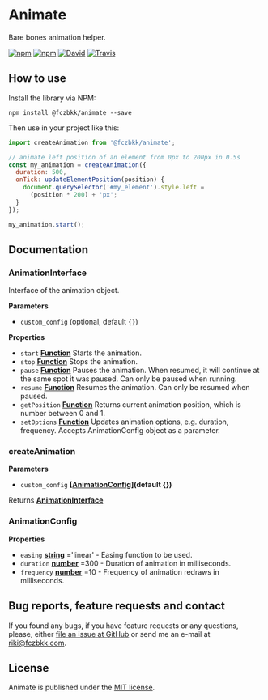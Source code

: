# Animate

Bare bones animation helper.

[![npm](https://img.shields.io/npm/v/@fczbkk/animate.svg?maxAge=2592000)](https://www.npmjs.com/package/@fczbkk/animate)
[![npm](https://img.shields.io/github/license/fczbkk/animate.svg?maxAge=2592000)](https://github.com/fczbkk/animate/blob/master/LICENSE)
[![David](https://img.shields.io/david/fczbkk/animate.svg?maxAge=2592000)](https://david-dm.org/fczbkk/animate)
[![Travis](https://img.shields.io/travis/fczbkk/animate.svg?maxAge=2592000)](https://travis-ci.org/fczbkk/animate)

## How to use

Install the library via NPM:

```shell
npm install @fczbkk/animate --save
```

Then use in your project like this:

```javascript
import createAnimation from '@fczbkk/animate';

// animate left position of an element from 0px to 200px in 0.5s
const my_animation = createAnimation({
  duration: 500,
  onTick: updateElementPosition(position) {
    document.querySelector('#my_element').style.left =
      (position * 200) + 'px';
  }
});

my_animation.start();
```

## Documentation

### AnimationInterface

Interface of the animation object.

**Parameters**

-   `custom_config`   (optional, default `{}`)

**Properties**

-   `start` **[Function](https://developer.mozilla.org/en-US/docs/Web/JavaScript/Reference/Statements/function)** Starts the animation.
-   `stop` **[Function](https://developer.mozilla.org/en-US/docs/Web/JavaScript/Reference/Statements/function)** Stops the animation.
-   `pause` **[Function](https://developer.mozilla.org/en-US/docs/Web/JavaScript/Reference/Statements/function)** Pauses the animation. When resumed, it will continue at the same spot it was paused. Can only be paused when running.
-   `resume` **[Function](https://developer.mozilla.org/en-US/docs/Web/JavaScript/Reference/Statements/function)** Resumes the animation. Can only be resumed when paused.
-   `getPosition` **[Function](https://developer.mozilla.org/en-US/docs/Web/JavaScript/Reference/Statements/function)** Returns current animation position, which is number between 0 and 1.
-   `setOptions` **[Function](https://developer.mozilla.org/en-US/docs/Web/JavaScript/Reference/Statements/function)** Updates animation options, e.g. duration, frequency. Accepts AnimationConfig object as a parameter.

### createAnimation

**Parameters**

-   `custom_config` **\[[AnimationConfig](#animationconfig)](default {})**

Returns **[AnimationInterface](#animationinterface)**

### AnimationConfig

**Properties**

-   `easing` **[string](https://developer.mozilla.org/en-US/docs/Web/JavaScript/Reference/Global_Objects/String)** ='linear' - Easing function to be used.
-   `duration` **[number](https://developer.mozilla.org/en-US/docs/Web/JavaScript/Reference/Global_Objects/Number)** =300 - Duration of animation in milliseconds.
-   `frequency` **[number](https://developer.mozilla.org/en-US/docs/Web/JavaScript/Reference/Global_Objects/Number)** =10 - Frequency of animation redraws in milliseconds.

## Bug reports, feature requests and contact

If you found any bugs, if you have feature requests or any questions, please, either [file an issue at GitHub](https://github.com/fczbkk/animate/issues) or send me an e-mail at <a href="mailto:riki@fczbkk.com">riki@fczbkk.com</a>.

## License

Animate is published under the [MIT license](https://github.com/fczbkk/animate/blob/master/LICENSE).
